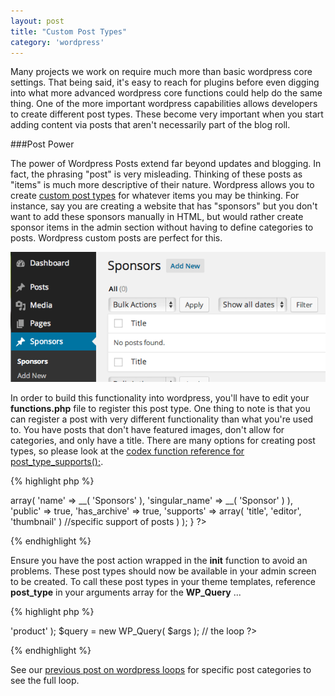 ```yaml
---
layout: post
title: "Custom Post Types"
category: 'wordpress'
---
```


Many projects we work on require much more than basic wordpress core settings. That being said, it's easy to reach for plugins before even digging into what more advanced wordpress core functions could help do the same thing. One of the more important wordpress capabilities allows developers to create different post types. These become very important when you start adding content via posts that aren't necessarily part of the blog roll.

###Post Power

The power of Wordpress Posts extend far beyond updates and blogging. In fact, the phrasing "post" is very misleading. Thinking of these posts as "items" is much more descriptive of their nature. Wordpress allows you to create [custom post types](http://codex.wordpress.org/Post_Types) for whatever items you may be thinking. For instance, say you are creating a website that has "sponsors" but you don't want to add these sponsors manually in HTML, but would rather create sponsor items in the admin section without having to define categories to posts. Wordpress custom posts are perfect for this.

![Screenshot of Sponsors post type in Wordpress Admin screen](/images/posts/wordpress-custom-post-sponsors.png)

In order to build this functionality into wordpress, you'll have to edit your **functions.php** file to register this post type. One thing to note is that you can register a post with very different functionality than what you're used to. You have posts that don't have featured images, don't allow for categories, and only have a title. There are many options for creating post types, so please look at the [codex function reference for post_type_supports();](http://codex.wordpress.org/Function_Reference/post_type_supports).

{% highlight php %}
<?php

add_action( 'init', 'create_sponsor_post_type' );
function create_sponsor_post_type() {
  register_post_type( 'sponsor',
    array(
      'labels' => array(
        'name' => __( 'Sponsors' ),
        'singular_name' => __( 'Sponsor' )
      ),
    'public' => true,
    'has_archive' => true,
    'supports' => array( 'title', 'editor', 'thumbnail' ) //specific support of posts
    )
  );
}

?>
{% endhighlight %}

Ensure you have the post action wrapped in the **init** function to avoid an problems. These post types should now be available in your admin screen to be created. To call these post types in your theme templates, reference **post_type** in your arguments array for the **WP_Query** ...

{% highlight php %}
<?php

$args = array( 'post_type' => 'product' );
$query = new WP_Query( $args );
// the loop

?>
{% endhighlight %}

See our [previous post on wordpress loops](/2014/01/22/looping-post-categories.html) for specific post categories to see the full loop.
